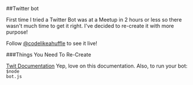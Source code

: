 ##Twitter bot



First time I tried a Twitter Bot was at a Meetup in 2 hours or less so there wasn't much time to get it right. I've decided to re-create it with more purpose!

Follow [@codelikeahuffle](https://twitter.com/codelikeahuffle) to see it live!

###Things You Need To Re-Create

[Twit Documentation](https://www.npmjs.com/package/twit)
Yep, love on this documentation.
Also, to run your bot:
<code>$node bot.js </code>
